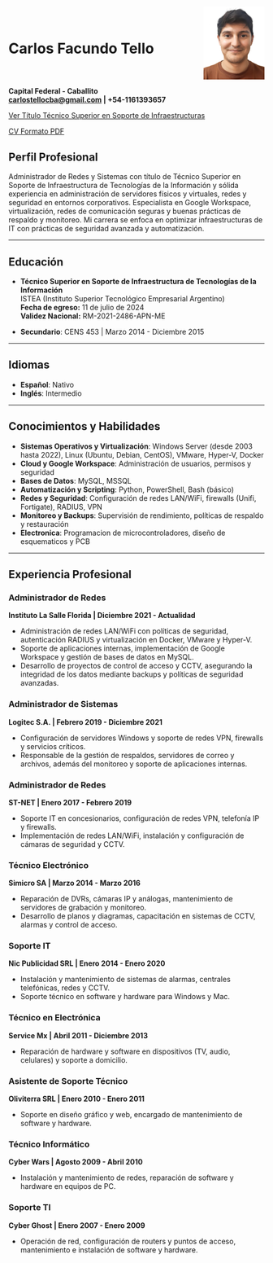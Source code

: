 <div style="display: flex; align-items: center; justify-content: space-between;">
  <h1>Carlos Facundo Tello</h1>
  <img src="img/ctello.png" alt="Carlos Facundo Tello" width="120" style="float: right;"/>
</div>

**Capital Federal - Caballito**  
**carlostellocba@gmail.com | +54-1161393657**  

[Ver Título Técnico Superior en Soporte de Infraestructuras](img/titulo_istea.pdf)

[CV Formato PDF](img/CV_Carlos_Facundo_Tello_RC.pdf)

## Perfil Profesional

Administrador de Redes y Sistemas con título de Técnico Superior en Soporte de Infraestructura de Tecnologías de la Información y sólida experiencia en administración de servidores físicos y virtuales, redes y seguridad en entornos corporativos. Especialista en Google Workspace, virtualización, redes de comunicación seguras y buenas prácticas de respaldo y monitoreo. Mi carrera se enfoca en optimizar infraestructuras de IT con prácticas de seguridad avanzada y automatización.

---

## Educación

- **Técnico Superior en Soporte de Infraestructura de Tecnologías de la Información**  
  ISTEA (Instituto Superior Tecnológico Empresarial Argentino)  
  **Fecha de egreso:** 11 de julio de 2024  
  **Validez Nacional:** RM-2021-2486-APN-ME  

- **Secundario**: CENS 453 | Marzo 2014 - Diciembre 2015  

---

## Idiomas

- **Español**: Nativo  
- **Inglés**: Intermedio  

---

## Conocimientos y Habilidades

- **Sistemas Operativos y Virtualización**: Windows Server (desde 2003 hasta 2022), Linux (Ubuntu, Debian, CentOS), VMware, Hyper-V, Docker
- **Cloud y Google Workspace**: Administración de usuarios, permisos y seguridad
- **Bases de Datos**: MySQL, MSSQL  
- **Automatización y Scripting**: Python, PowerShell, Bash (básico)
- **Redes y Seguridad**: Configuración de redes LAN/WiFi, firewalls (Unifi, Fortigate), RADIUS, VPN
- **Monitoreo y Backups**: Supervisión de rendimiento, políticas de respaldo y restauración
- **Electronica**: Programacion de microcontroladores, diseño de esquematicos y PCB

---

## Experiencia Profesional

### Administrador de Redes  
**Instituto La Salle Florida | Diciembre 2021 - Actualidad**  
- Administración de redes LAN/WiFi con políticas de seguridad, autenticación RADIUS y virtualización en Docker, VMware y Hyper-V.
- Soporte de aplicaciones internas, implementación de Google Workspace y gestión de bases de datos en MySQL.
- Desarrollo de proyectos de control de acceso y CCTV, asegurando la integridad de los datos mediante backups y políticas de seguridad avanzadas.

### Administrador de Sistemas  
**Logitec S.A. | Febrero 2019 - Diciembre 2021**  
- Configuración de servidores Windows y soporte de redes VPN, firewalls y servicios críticos.
- Responsable de la gestión de respaldos, servidores de correo y archivos, además del monitoreo y soporte de aplicaciones internas.

### Administrador de Redes  
**ST-NET | Enero 2017 - Febrero 2019**  
- Soporte IT en concesionarios, configuración de redes VPN, telefonía IP y firewalls.
- Implementación de redes LAN/WiFi, instalación y configuración de cámaras de seguridad y CCTV.

### Técnico Electrónico  
**Simicro SA | Marzo 2014 - Marzo 2016**  
- Reparación de DVRs, cámaras IP y análogas, mantenimiento de servidores de grabación y monitoreo.
- Desarrollo de planos y diagramas, capacitación en sistemas de CCTV, alarmas y control de acceso.

### Soporte IT  
**Nic Publicidad SRL | Enero 2014 - Enero 2020**  
- Instalación y mantenimiento de sistemas de alarmas, centrales telefónicas, redes y CCTV.
- Soporte técnico en software y hardware para Windows y Mac.

### Técnico en Electrónica  
**Service Mx | Abril 2011 - Diciembre 2013**  
- Reparación de hardware y software en dispositivos (TV, audio, celulares) y soporte a domicilio.

### Asistente de Soporte Técnico  
**Oliviterra SRL | Enero 2010 - Enero 2011**  
- Soporte en diseño gráfico y web, encargado de mantenimiento de software y hardware.

### Técnico Informático  
**Cyber Wars | Agosto 2009 - Abril 2010**  
- Instalación y mantenimiento de redes, reparación de software y hardware en equipos de PC.

### Soporte TI  
**Cyber Ghost | Enero 2007 - Enero 2009**  
- Operación de red, configuración de routers y puntos de acceso, mantenimiento e instalación de software y hardware.

